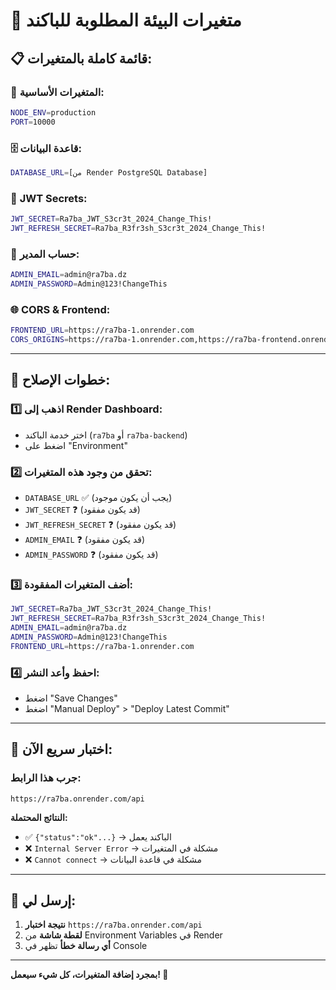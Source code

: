 # 🚨 متغيرات البيئة المطلوبة للباكند

## 📋 **قائمة كاملة بالمتغيرات:**

### 🔐 **المتغيرات الأساسية:**
```bash
NODE_ENV=production
PORT=10000
```

### 🗄️ **قاعدة البيانات:**
```bash
DATABASE_URL=[من Render PostgreSQL Database]
```

### 🔑 **JWT Secrets:**
```bash
JWT_SECRET=Ra7ba_JWT_S3cr3t_2024_Change_This!
JWT_REFRESH_SECRET=Ra7ba_R3fr3sh_S3cr3t_2024_Change_This!
```

### 👤 **حساب المدير:**
```bash
ADMIN_EMAIL=admin@ra7ba.dz
ADMIN_PASSWORD=Admin@123!ChangeThis
```

### 🌐 **CORS & Frontend:**
```bash
FRONTEND_URL=https://ra7ba-1.onrender.com
CORS_ORIGINS=https://ra7ba-1.onrender.com,https://ra7ba-frontend.onrender.com
```

---

## 🔧 **خطوات الإصلاح:**

### 1️⃣ **اذهب إلى Render Dashboard:**
- اختر خدمة الباكند (`ra7ba` أو `ra7ba-backend`)
- اضغط على "Environment"

### 2️⃣ **تحقق من وجود هذه المتغيرات:**
- `DATABASE_URL` ✅ (يجب أن يكون موجود)
- `JWT_SECRET` ❓ (قد يكون مفقود)
- `JWT_REFRESH_SECRET` ❓ (قد يكون مفقود)
- `ADMIN_EMAIL` ❓ (قد يكون مفقود)
- `ADMIN_PASSWORD` ❓ (قد يكون مفقود)

### 3️⃣ **أضف المتغيرات المفقودة:**
```bash
JWT_SECRET=Ra7ba_JWT_S3cr3t_2024_Change_This!
JWT_REFRESH_SECRET=Ra7ba_R3fr3sh_S3cr3t_2024_Change_This!
ADMIN_EMAIL=admin@ra7ba.dz
ADMIN_PASSWORD=Admin@123!ChangeThis
FRONTEND_URL=https://ra7ba-1.onrender.com
```

### 4️⃣ **احفظ وأعد النشر:**
- اضغط "Save Changes"
- اضغط "Manual Deploy" > "Deploy Latest Commit"

---

## 🧪 **اختبار سريع الآن:**

### **جرب هذا الرابط:**
```
https://ra7ba.onrender.com/api
```

**النتائج المحتملة:**
- ✅ `{"status":"ok"...}` → الباكند يعمل
- ❌ `Internal Server Error` → مشكلة في المتغيرات
- ❌ `Cannot connect` → مشكلة في قاعدة البيانات

---

## 📱 **إرسل لي:**

1. **نتيجة اختبار** `https://ra7ba.onrender.com/api`
2. **لقطة شاشة** من Environment Variables في Render
3. **أي رسالة خطأ** تظهر في Console

---

**بمجرد إضافة المتغيرات، كل شيء سيعمل! 🚀**

